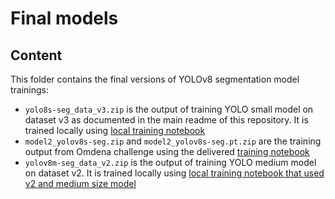 # Final models

## Content

This folder contains the final versions of YOLOv8 segmentation model trainings:

- `yolo8s-seg_data_v3.zip` is the output of training YOLO small model on dataset v3 as documented in the main readme of this repository. It is trained locally using [local training notebook](../notebooks/local_training_v3.ipynb)
- `model2_yolov8s-seg.zip` and `model2_yolov8s-seg.pt.zip` are the training output from Omdena challenge using the delivered [training notebook](../notebooks/training.ipynb)
- `yolov8m-seg_data_v2.zip` is the output of training YOLO medium model on dataset v2. It is trained locally using [local training notebook that used v2 and medium size model](../notebooks/local_training_yolov8m-seg_data_v2.ipynb)
